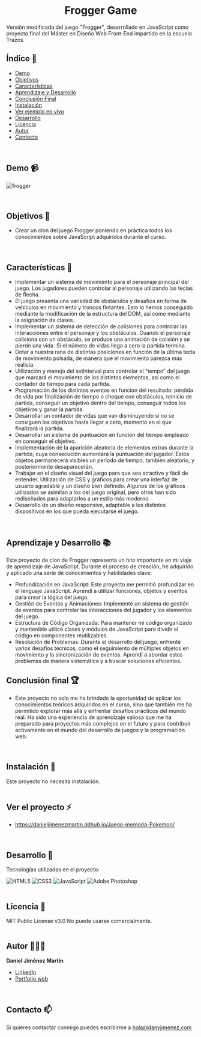 <h1 align="center" id="title">Frogger Game</h1>

<p id="description">Versión modificada del juego "Frogger", desarrollado en JavaScript como proyecto final del Máster en Diseño Web Front-End impartido en la escuela Trazos.</p>

## Índice 📄

- [Demo](#demo)
- [Objetivos](#objetivos)
- [Características](#caracteristicas)
- [Aprendizaje y Desarrollo](#aprendizaje)
- [Conclusión Final](#conclusion)
- [Instalación](#instalacion)
- [Ver ejemplo en vivo](#ver-proyecto)
- [Desarrollo](#desarrollo)
- [Licencia](#licencia)
- [Autor](#autor)
- [Contacto](#contacto)
<br/>

## <a name="demo"></a>Demo 📹
![frogger](https://github.com/danieljimenezmartin/Frogger-clone/assets/117579989/22663364-85e5-4ed2-afac-0170caabc1b9)

<br/>

## <a name="objetivos"></a>Objetivos 🎯

*   Crear un clon del juego Frogger poniendo en práctica todos los conocimientos sobre JavaScript adquiridos durante el curso.
<br/>

## <a name="caracteristicas"></a>Características 🐸
*   Implementar un sistema de movimiento para el personaje principal del juego. Los jugadores pueden controlar al personaje utilizando las teclas de flecha.
*   El juego presenta una variedad de obstáculos y desafíos en forma de vehículos en movimiento y troncos flotantes. Esto lo hemos conseguido mediante la modificación de la estructura del DOM, así como mediante la asignación de clases.
*   Implementar un sistema de detección de colisiones para controlar las interacciones entre el personaje y los obstáculos. Cuando el personaje colisiona con un obstáculo, se produce una animación de colisión y se pierde una vida. Si el número de vidas llega a cero la partida termina.
*   Dotar a nuestra rana de distintas posiciones en función de la última tecla de movimiento pulsada, de manera que el movimiento parezca más realista.
*   Utilización y manejo del setInterval para controlar el "tempo" del juego que marcará el movimiento de los distintos elementos, así como el contador de tiempo para cada partida.
*   Programación de los distintos eventos en función del resultado: pérdida de vida por finalización de tiempo o choque con obstáculos, reinicio de partida, conseguir un objetivo dentro del tiempo, conseguir todos los objetivos y ganar la partida.
*   Desarrollar un contador de vidas que van disminuyendo si no se consiguen los objetivos hasta llegar a cero, momento en el que finalizará la partida.
*   Desarrollar un sistema de puntuación en función del tiempo empleado en conseguir el objetivo.
*   Implementación de la aparición aleatoria de elementos extras durante la partida, cuya consecución aumentará la puntuación del jugador. Estos objetos permanecerá visibles un período de tiempo, también aleatorio, y posteriormente desaparecerán.
*   Trabajar en el diseño visual del juego para que sea atractivo y fácil de entender. Utilización de CSS y gráficos para crear una interfaz de usuario agradable y un diseño bien definido. Algunos de los gráficos utilizados se asimilan a los del juego original, pero otros han sido rediseñados para adaptarlos a un estilo más moderno.
*   Desarrollo de un diseño responsive, adaptable a los distintos dispositivos en los que pueda ejecutarse el juego.  
<br/>

## <a name="aprendizaje"></a>Aprendizaje y Desarrollo 📚
Este proyecto de clon de Frogger representa un hito importante en mi viaje de aprendizaje de JavaScript. Durante el proceso de creación, he adquirido y aplicado una serie de conocimientos y habilidades clave:
*   Profundización en JavaScript: Este proyecto me permitió profundizar en el lenguaje JavaScript. Aprendí a utilizar funciones, objetos y eventos para crear la lógica del juego.
*   Gestión de Eventos y Animaciones: Implementé un sistema de gestión de eventos para controlar las interacciones del jugador y los elementos del juego.
*   Estructura de Código Organizada: Para mantener mi código organizado y mantenible utilicé clases y módulos de JavaScript para dividir el código en componentes reutilizables.
*   Resolución de Problemas: Durante el desarrollo del juego, enfrenté varios desafíos técnicos, como el seguimiento de múltiples objetos en movimiento y la sincronización de eventos. Aprendí a abordar estos problemas de manera sistemática y a buscar soluciones eficientes.

## <a name="conclusion"></a>Conclusión final 🏆
*   Este proyecto no solo me ha brindado la oportunidad de aplicar los conocimientos teóricos adquiridos en el curso, sino que también me ha permitido explorar más allá y enfrentar desafíos prácticos del mundo real. Ha sido una experiencia de aprendizaje valiosa que me ha preparado para proyectos más complejos en el futuro y para contribuir activamente en el mundo del desarrollo de juegos y la programación web.
<br/>

## <a name="instalacion"></a>Instalación 🚨 
Este proyecto no necesita instalación.  
<br/>

## <a name="ver-proyecto"></a>Ver el proyecto ⚡
- https://danieljimenezmartin.github.io/Juego-memoria-Pokemon/
<br/>

## <a name="desarrollo"></a>Desarrollo 📐

Tecnologías utilizadas en el proyecto:

   ![HTML5](https://img.shields.io/badge/html5-%23E34F26.svg?style=for-the-badge&logo=html5&logoColor=white)
   ![CSS3](https://img.shields.io/badge/css3-%231572B6.svg?style=for-the-badge&logo=css3&logoColor=white)
   ![JavaScript](https://img.shields.io/badge/javascript-%23323330.svg?style=for-the-badge&logo=javascript&logoColor=%23F7DF1E)
   ![Adobe Photoshop](https://img.shields.io/badge/adobe%20photoshop-%2331A8FF.svg?style=for-the-badge&logo=adobe%20photoshop&logoColor=white)  
<br/>

## <a name="licencia"></a>Licencia 📝
MIT Public License v3.0
No puede usarse comercialmente.  
<br/>
  
## <a name="autor"></a>Autor 👨🏽‍💻
**Daniel Jiménez Martín**
* [LinkedIn](https://www.linkedin.com/in/dany-jimenez/)
* [Portfolio web](https://www.danyjimenez.com)  
<br/>

## <a name="contacto"></a>Contacto 📫
Si quieres contactar conmigo puedes escribirme a hola@danyjimenez.com
